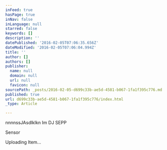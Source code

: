 ```yaml
---
inFeed: true
hasPage: true
inNav: false
inLanguage: null
starred: false
keywords: []
description: ''
datePublished: '2016-02-05T07:06:35.656Z'
dateModified: '2016-02-05T07:06:04.994Z'
title: ''
author: []
authors: []
publisher:
  name: null
  domain: null
  url: null
  favicon: null
sourcePath: _posts/2016-02-05-d699c33b-ae5d-4581-b067-1fa1f395c776.md
published: true
url: d699c33b-ae5d-4581-b067-1fa1f395c776/index.html
_type: Article

---
```

nnnnssJAsdlklkn  Im DJ SEPP

Sensor

Uploading Item...